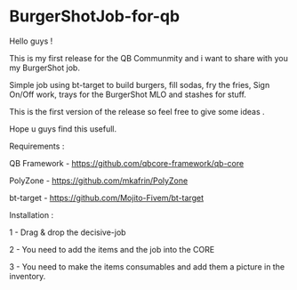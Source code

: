 # BurgerShotJob-for-qb
 
Hello guys ! 

This is my first release for the QB Communmity and i want to share with you my BurgerShot job.

Simple job using bt-target to build burgers, fill sodas, fry the fries, Sign On/Off work, trays for the BurgerShot MLO and stashes for stuff.

This is the first version of the release so feel free to give some ideas .

Hope u guys find this usefull. 


Requirements :

QB Framework - https://github.com/qbcore-framework/qb-core

PolyZone - https://github.com/mkafrin/PolyZone

bt-target - https://github.com/Mojito-Fivem/bt-target

Installation : 

1 - Drag & drop the decisive-job 

2 - You need to add the items and the job into the CORE 

3 - You need to make the items consumables and add them a picture in the inventory.
